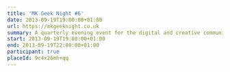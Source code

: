 ```yaml
---
title: 'MK Geek Night #6'
date: 2013-09-19T19:00:00+01:00
url: https://mkgeeknight.co.uk
summary: A quarterly evening event for the digital and creative communities. MKGN combines the talks from the best speakers in the UK and beyond, with the opportunity to meet up, network and chat with like minded people.
start: 2013-09-19T19:00:00+01:00
end: 2013-09-19T22:00:00+01:00
participant: true
placeId: 9c4x26mh+qq
---
```

